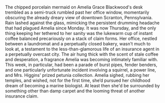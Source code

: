 The chipped porcelain mermaid on Amelia Grace Blackwood's desk trembled as a semi-truck rumbled past her office window, momentarily obscuring the already dreary view of downtown Scranton, Pennsylvania. Rain lashed against the glass, mimicking the persistent drumming headache that had plagued Amelia since Monday. It was now Thursday, and the only thing keeping her tethered to her sanity was the lukewarm cup of instant coffee balanced precariously on a stack of claim forms.  Her office, nestled between a laundromat and a perpetually closed bakery, wasn't much to look at, a testament to the less-than-glamorous life of an insurance agent in a perpetually overcast city.  The air hung thick with the scent of stale coffee and desperation, a fragrance Amelia was becoming intimately familiar with.  This week, in particular, had been a parade of burst pipes, fender benders, and one particularly unfortunate incident involving a squirrel, a power line, and Mrs. Higgins' prized petunia collection.  Amelia sighed, rubbing her temples, and wished, not for the first time, she’d pursued her childhood dream of becoming a marine biologist.  At least then she'd be surrounded by something other than damp carpet and the looming threat of another insurance claim.
